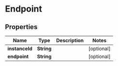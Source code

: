 
# Endpoint

## Properties
Name | Type | Description | Notes
------------ | ------------- | ------------- | -------------
**instanceId** | **String** |  |  [optional]
**endpoint** | **String** |  |  [optional]



